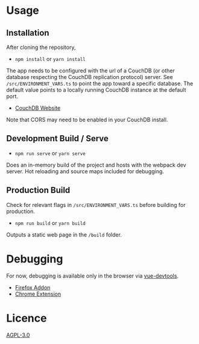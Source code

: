 # Usage

## Installation

After cloning the repository,

 - `npm install` or `yarn install`

 The app needs to be configured with the url of a CouchDB (or other database respecting the CouchDB replication protocol) server. See `/src/ENVIRONMENT_VARS.ts` to point the app toward a specific database. The default value points to a locally running CouchDB instance at the default port.

  - [CouchDB Website](http://couchdb.apache.org/)

  Note that CORS may need to be enabled in your CouchDB install.

## Development Build / Serve

 - `npm run serve` or `yarn serve`

Does an in-memory build of the project and hosts with the webpack dev server. Hot reloading and source maps included for debugging.

## Production Build

Check for relevant flags in `/src/ENVIRONMENT_VARS.ts` before building for production.

- `npm run build` or `yarn build`

Outputs a static web page in the `/build` folder.

# Debugging

For now, debugging is available only in the browser via [vue-devtools](https://github.com/vuejs/vue-devtools).

 - [Firefox Addon](https://addons.mozilla.org/en-US/firefox/addon/vue-js-devtools/)
 - [Chrome Extension](https://chrome.google.com/webstore/detail/vuejs-devtools/nhdogjmejiglipccpnnnanhbledajbpd)



# Licence

[AGPL-3.0](https://opensource.org/licenses/AGPL-3.0)
